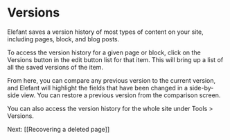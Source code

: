 # Versions

Elefant saves a version history of most types of content on your site, including pages, block, and blog posts.

To access the version history for a given page or block, click on the Versions button in the edit button list for that item. This will bring up a list of all the saved versions of the item.

From here, you can compare any previous version to the current version, and Elefant will highlight the fields that have been changed in a side-by-side view. You can restore a previous version from the comparison screen.

You can also access the version history for the whole site under Tools > Versions.

Next: [[Recovering a deleted page]]
